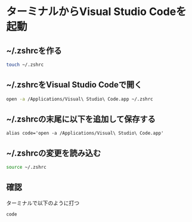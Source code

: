 # ターミナルからVisual Studio Codeを起動

## ~/.zshrcを作る
```sh
touch ~/.zshrc
```

## ~/.zshrcをVisual Studio Codeで開く
```sh
open -a /Applications/Visual\ Studio\ Code.app ~/.zshrc
```

## ~/.zshrcの末尾に以下を追加して保存する
```
alias code='open -a /Applications/Visual\ Studio\ Code.app'
```

## ~/.zshrcの変更を読み込む
```sh
source ~/.zshrc
```

## 確認
ターミナルで以下のように打つ
```sh
code
```
